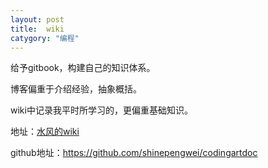 ```yaml
---
layout: post
title:  wiki
catygory: "编程"
---
```


给予gitbook，构建自己的知识体系。

博客偏重于介绍经验，抽象概括。

wiki中记录我平时所学习的，更偏重基础知识。

地址：[水风的wiki](http://shinepengwei.gitbooks.io/codingartdoc/content/)

github地址：https://github.com/shinepengwei/codingartdoc